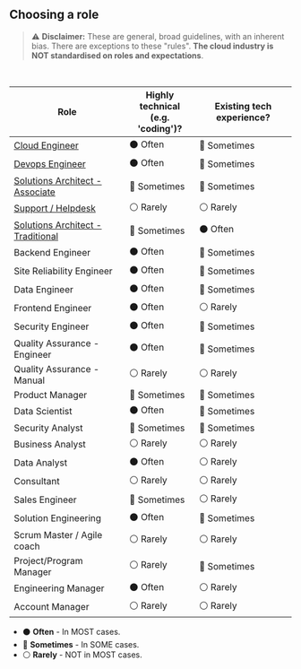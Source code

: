 
## Choosing a role

> ⚠️ **Disclaimer:** These are general, broad guidelines, with an inherent bias. There are exceptions to these "rules". **The cloud industry is NOT standardised on roles and expectations**. 

<br>

| Role                                                                    | Highly technical  <br> (e.g. 'coding')? | Existing tech experience? |
| ----------------------------------------------------------------------- | --------------------------------------- | ------------------------- |
| [Cloud Engineer](cloud-engineer.md)                                     | ⚫️ Often                                 | 🔵 Sometimes               |
| [Devops Engineer](devops-engineer.md)                                   | ⚫️ Often                                 | 🔵 Sometimes               |
| [Solutions Architect - Associate](solutions-architect-associate.md)     | 🔵 Sometimes                             | 🔵 Sometimes               |
| [Support / Helpdesk](support-helpdesk.md)                               | ⚪️ Rarely                                | ⚪️ Rarely                  |
| [Solutions Architect - Traditional](solutions-architect-traditional.md) | 🔵 Sometimes                             | ⚫️ Often                   |
| Backend Engineer                                                        | ⚫️ Often                                 | 🔵 Sometimes               |
| Site Reliability Engineer                                               | ⚫️ Often                                 | 🔵 Sometimes               |
| Data Engineer                                                           | ⚫️ Often                                 | 🔵 Sometimes               |
| Frontend Engineer                                                       | ⚫️ Often                                 | ⚪️ Rarely                  |
| Security Engineer                                                       | ⚫️ Often                                 | 🔵 Sometimes               |
| Quality Assurance - Engineer                                            | ⚫️ Often                                 | 🔵 Sometimes               |
| Quality Assurance - Manual                                              | ⚪️ Rarely                                | ⚪️ Rarely                  |
| Product Manager                                                         | 🔵 Sometimes                             | 🔵 Sometimes               |
| Data Scientist                                                          | ⚫️ Often                                 | 🔵 Sometimes               |
| Security Analyst                                                        | 🔵 Sometimes                             | 🔵 Sometimes               |
| Business Analyst                                                        | ⚪️ Rarely                                | ⚪️ Rarely                  |
| Data Analyst                                                            | ⚫️ Often                                 | ⚪️ Rarely                  |
| Consultant                                                              | ⚪️ Rarely                                | ⚪️ Rarely                  |
| Sales Engineer                                                          | 🔵 Sometimes                             | ⚪️ Rarely                  |
| Solution Engineering                                                    | ⚫️ Often                                 | 🔵 Sometimes               |
| Scrum Master / Agile coach                                              | ⚪️ Rarely                                | ⚪️ Rarely                  |
| Project/Program Manager                                                 | ⚪️ Rarely                                | 🔵 Sometimes               |
| Engineering Manager                                                     | ⚫️ Often                                 | ⚪️ Rarely                  |
| Account Manager                                                         | ⚪️ Rarely                                | ⚪️ Rarely                  |

* ⚫️ **Often** - In MOST cases.
* 🔵 **Sometimes** - In SOME cases.
* ⚪️ **Rarely** - NOT in MOST cases.